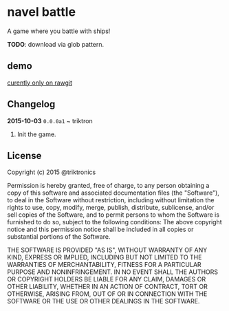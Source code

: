# navel battle

A game where you battle with ships!

**TODO**: download via glob pattern.

## demo

[curently only on rawgit](https://rawgit.com/triktronics/naval-battle/master/index.html)

## Changelog


**2015-10-03** `0.0.0a1` ~ triktron

1. Init the game.


## License

Copyright (c) 2015 @triktronics

Permission is hereby granted, free of charge, to any person obtaining a copy of this software and associated documentation files (the "Software"), to deal in the Software without restriction, including without limitation the rights to use, copy, modify, merge, publish, distribute, sublicense, and/or sell copies of the Software, and to permit persons to whom the Software is furnished to do so, subject to the following conditions: The above copyright notice and this permission notice shall be included in all copies or substantial portions of the Software.

THE SOFTWARE IS PROVIDED "AS IS", WITHOUT WARRANTY OF ANY KIND, EXPRESS OR
IMPLIED, INCLUDING BUT NOT LIMITED TO THE WARRANTIES OF MERCHANTABILITY,
FITNESS FOR A PARTICULAR PURPOSE AND NONINFRINGEMENT. IN NO EVENT SHALL THE
AUTHORS OR COPYRIGHT HOLDERS BE LIABLE FOR ANY CLAIM, DAMAGES OR OTHER
LIABILITY, WHETHER IN AN ACTION OF CONTRACT, TORT OR OTHERWISE, ARISING FROM,
OUT OF OR IN CONNECTION WITH THE SOFTWARE OR THE USE OR OTHER DEALINGS IN
THE SOFTWARE.
